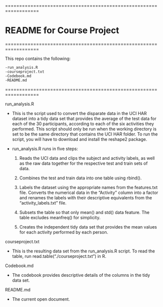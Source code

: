 ==================================================================
# README for Course Project
==================================================================

This repo contains the following:

	-run_analysis.R
	-courseproject.txt
	-Codebook.md
	-README.md
==================================================================

run_analysis.R

- This is the script used to convert the disparate data in the UCI HAR dataset into a tidy data set that provides the average of the test data for each of the 30 participants, according to each of the six activities they performed. This script should only be run when the working directory is set to be the same directory that contains the UCI HAR folder. To run the script, you will have to download and install the reshape2 package.

- run_analysis.R runs in five steps:

	1. Reads the UCI data and clips the subject and activity labels, as well as the raw data together for the respective test and train sets of data.

	2. Combines the test and train data into one table using rbind().

	3. Labels the dataset using the appropriate names from the features.txt file. Converts the numerical data in the “Activity” column into a factor and renames the labels with their descriptive equivalents from the “activity_labels.txt” file. 

	4. Subsets the table so that only mean() and std() data feature. The table excludes meanfreq() for simplicity.

	5. Creates the independent tidy data set that provides the mean values for each activity performed by each person.


courseproject.txt

- This is the resulting data set from the run_analysis.R script. To read the table, run read.table(“./courseproject.txt”) in R.

Codebook.md

- The codebook provides descriptive details of the columns in the tidy data set.

README.md

- The current open document.

